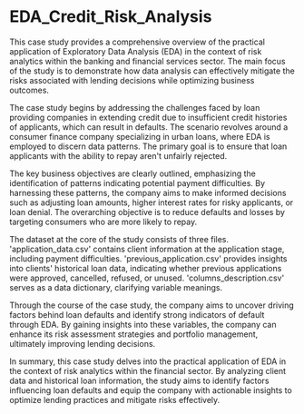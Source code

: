 # EDA_Credit_Risk_Analysis
This case study provides a comprehensive overview of the practical application of Exploratory Data Analysis (EDA) in the context of risk analytics within the banking and financial services sector.   The main focus of the study is to demonstrate how data analysis can effectively mitigate the risks associated with lending decisions while optimizing business outcomes.

The case study begins by addressing the challenges faced by loan providing companies in extending credit due to insufficient credit histories of applicants, which can result in defaults. The scenario revolves around a consumer finance company specializing in urban loans, where EDA is employed to discern data patterns. The primary goal is to ensure that loan applicants with the ability to repay aren't unfairly rejected.

The key business objectives are clearly outlined, emphasizing the identification of patterns indicating potential payment difficulties. By harnessing these patterns, the company aims to make informed decisions such as adjusting loan amounts, higher interest rates for risky applicants, or loan denial. The overarching objective is to reduce defaults and losses by targeting consumers who are more likely to repay.

The dataset at the core of the study consists of three files. 'application_data.csv' contains client information at the application stage, including payment difficulties. 'previous_application.csv' provides insights into clients' historical loan data, indicating whether previous applications were approved, cancelled, refused, or unused. 'columns_description.csv' serves as a data dictionary, clarifying variable meanings.

Through the course of the case study, the company aims to uncover driving factors behind loan defaults and identify strong indicators of default through EDA. By gaining insights into these variables, the company can enhance its risk assessment strategies and portfolio management, ultimately improving lending decisions.

In summary, this case study delves into the practical application of EDA in the context of risk analytics within the financial sector. By analyzing client data and historical loan information, the study aims to identify factors influencing loan defaults and equip the company with actionable insights to optimize lending practices and mitigate risks effectively.
